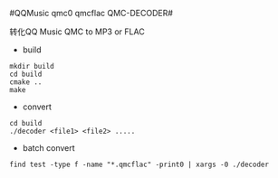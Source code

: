 #QQMusic qmc0 qmcflac QMC-DECODER#

转化QQ Music QMC to MP3 or FLAC

* build

```
mkdir build
cd build
cmake ..
make 
```

* convert

```
cd build
./decoder <file1> <file2> ..... 
```

* batch convert

```
find test -type f -name "*.qmcflac" -print0 | xargs -0 ./decoder
```
